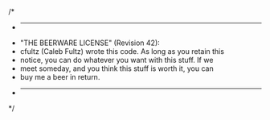 /*
 * ------------------------------------------------------------
 * "THE BEERWARE LICENSE" (Revision 42):
 * cfultz (Caleb Fultz) wrote this code. As long as you retain this 
 * notice, you can do whatever you want with this stuff. If we
 * meet someday, and you think this stuff is worth it, you can
 * buy me a beer in return.
 * ------------------------------------------------------------
*/
